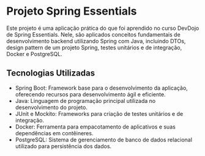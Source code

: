 # Projeto Spring Essentials

Este projeto é uma aplicação prática do que foi aprendido no curso DevDojo de Spring Essentials. Nele, são aplicados conceitos fundamentais de desenvolvimento backend utilizando Spring com Java, incluindo DTOs, design pattern de um projeto Spring, testes unitários e de integração, Docker e PostgreSQL.

## Tecnologias Utilizadas
* Spring Boot: Framework base para o desenvolvimento da aplicação, oferecendo recursos para desenvolvimento ágil e eficiente.
* Java: Linguagem de programação principal utilizada no desenvolvimento do projeto.
* JUnit e Mockito: Frameworks para criação de testes unitários e de integração.
* Docker: Ferramenta para empacotamento de aplicativos e suas dependências em contêineres.
* PostgreSQL: Sistema de gerenciamento de banco de dados relacional utilizado para persistência dos dados.




